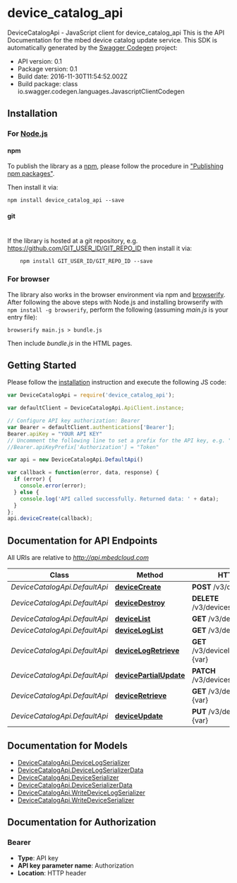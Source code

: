 # device_catalog_api

DeviceCatalogApi - JavaScript client for device_catalog_api
This is the API Documentation for the mbed device catalog update service.
This SDK is automatically generated by the [Swagger Codegen](https://github.com/swagger-api/swagger-codegen) project:

- API version: 0.1
- Package version: 0.1
- Build date: 2016-11-30T11:54:52.002Z
- Build package: class io.swagger.codegen.languages.JavascriptClientCodegen

## Installation

### For [Node.js](https://nodejs.org/)

#### npm

To publish the library as a [npm](https://www.npmjs.com/),
please follow the procedure in ["Publishing npm packages"](https://docs.npmjs.com/getting-started/publishing-npm-packages).

Then install it via:

```shell
npm install device_catalog_api --save
```

#### git
#
If the library is hosted at a git repository, e.g.
https://github.com/GIT_USER_ID/GIT_REPO_ID
then install it via:

```shell
    npm install GIT_USER_ID/GIT_REPO_ID --save
```

### For browser

The library also works in the browser environment via npm and [browserify](http://browserify.org/). After following
the above steps with Node.js and installing browserify with `npm install -g browserify`,
perform the following (assuming *main.js* is your entry file):

```shell
browserify main.js > bundle.js
```

Then include *bundle.js* in the HTML pages.

## Getting Started

Please follow the [installation](#installation) instruction and execute the following JS code:

```javascript
var DeviceCatalogApi = require('device_catalog_api');

var defaultClient = DeviceCatalogApi.ApiClient.instance;

// Configure API key authorization: Bearer
var Bearer = defaultClient.authentications['Bearer'];
Bearer.apiKey = "YOUR API KEY"
// Uncomment the following line to set a prefix for the API key, e.g. "Token" (defaults to null)
//Bearer.apiKeyPrefix['Authorization'] = "Token"

var api = new DeviceCatalogApi.DefaultApi()

var callback = function(error, data, response) {
  if (error) {
    console.error(error);
  } else {
    console.log('API called successfully. Returned data: ' + data);
  }
};
api.deviceCreate(callback);

```

## Documentation for API Endpoints

All URIs are relative to *http://api.mbedcloud.com*

Class | Method | HTTP request | Description
------------ | ------------- | ------------- | -------------
*DeviceCatalogApi.DefaultApi* | [**deviceCreate**](docs/DefaultApi.md#deviceCreate) | **POST** /v3/devices{var} | 
*DeviceCatalogApi.DefaultApi* | [**deviceDestroy**](docs/DefaultApi.md#deviceDestroy) | **DELETE** /v3/devices/{device_id}{var} | 
*DeviceCatalogApi.DefaultApi* | [**deviceList**](docs/DefaultApi.md#deviceList) | **GET** /v3/devices{var} | 
*DeviceCatalogApi.DefaultApi* | [**deviceLogList**](docs/DefaultApi.md#deviceLogList) | **GET** /v3/devicelog{var} | 
*DeviceCatalogApi.DefaultApi* | [**deviceLogRetrieve**](docs/DefaultApi.md#deviceLogRetrieve) | **GET** /v3/devicelog/{device_log_id}{var} | 
*DeviceCatalogApi.DefaultApi* | [**devicePartialUpdate**](docs/DefaultApi.md#devicePartialUpdate) | **PATCH** /v3/devices/{device_id}{var} | 
*DeviceCatalogApi.DefaultApi* | [**deviceRetrieve**](docs/DefaultApi.md#deviceRetrieve) | **GET** /v3/devices/{device_id}{var} | 
*DeviceCatalogApi.DefaultApi* | [**deviceUpdate**](docs/DefaultApi.md#deviceUpdate) | **PUT** /v3/devices/{device_id}{var} | 


## Documentation for Models

 - [DeviceCatalogApi.DeviceLogSerializer](docs/DeviceLogSerializer.md)
 - [DeviceCatalogApi.DeviceLogSerializerData](docs/DeviceLogSerializerData.md)
 - [DeviceCatalogApi.DeviceSerializer](docs/DeviceSerializer.md)
 - [DeviceCatalogApi.DeviceSerializerData](docs/DeviceSerializerData.md)
 - [DeviceCatalogApi.WriteDeviceLogSerializer](docs/WriteDeviceLogSerializer.md)
 - [DeviceCatalogApi.WriteDeviceSerializer](docs/WriteDeviceSerializer.md)


## Documentation for Authorization


### Bearer

- **Type**: API key
- **API key parameter name**: Authorization
- **Location**: HTTP header


